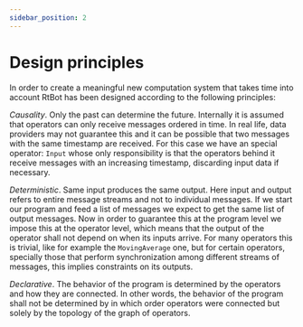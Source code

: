 ```yaml
---
sidebar_position: 2
---
```


# Design principles

In order to create a meaningful new computation system that takes time into account RtBot has been designed
according to the following principles:

_Causality_. Only the past can determine the future. Internally it is assumed that operators can only receive
messages ordered in time. In real life, data providers may not guarantee this and it can be possible that two
messages with the same timestamp are received. For this case we have an special operator: `Input` whose only
responsibility is that the operators behind it receive messages with an increasing timestamp, discarding input
data if necessary.

_Deterministic_. Same input produces the same output. Here input and output refers to entire message streams and not
to individual messages. If we start our program and feed a list of messages we expect to get the same list of output
messages. Now in order to guarantee this at the program level we impose this at the operator level, which means that
the output of the operator shall not depend on when its inputs arrive. For many operators this is trivial, like for
example the `MovingAverage` one, but for certain operators, specially those that perform synchronization among different
streams of messages, this implies constraints on its outputs.

_Declarative_. The behavior of the program is determined by the operators and how they are connected. In other words,
the behavior of the program shall not be determined by in which order operators were connected but solely by the topology
of the graph of operators.

